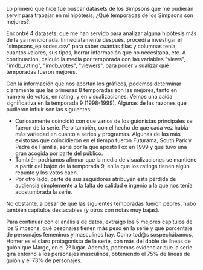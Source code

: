 Lo primero que hice fue buscar datasets de los Simpsons que me pudieran servir para trabajar en mi hipótesis; 
¿Qué temporadas de los Simpsons son mejores?. 

Encontré 4 datasets, que me han servido para analizar alguna hipótesis más de la ya mencionada.
Inmediatamente después, procedí a investigar el "simpsons_episodes.csv" para saber cuántas filas y columnas tenía, 
cuantos valores, sus tipos, borrar información que no necesitaba, etc. A continuación, calculo la media por temporada
con las variables "views", "imdb_rating", "imdb_votes", "viewers", para poder visualizar qué temporadas fueron 
mejores.

Con la información que nos aportan los gráficos, podemos determinar claramente que las primeras 8 temporadas 
son las mejores, tanto en número de votos, en rating, y en visualizaciones.
Vemos una caída significativa en la temporada 9 (1998-1999). Algunas de las razones que pudieron influir son las siguientes:
* Curiosamente coincidió con que varios de los guionistas principales se fueron de la serie. Pero también, con el hecho de 
que cada vez había más variedad en cuanto a series y programas. Algunas de las más existosas que coincidieron en el tiempo fueron 
Futurama, South Park y Padre de Familia, serie por la que apostó Fox en 1999 y que tuvo una gran acogida por parte del público.
* También podríamos afirmar que la media de visualizaciones se mantiene a partir del bajón de la temporada 9, 
en la que los ratings tienen algún repunte y los votos caen.
* Por otro lado, parte de sus seguidores atribuyen esta pérdida de audiencia simplemente a la falta de calidad e ingenio 
a la que nos tenía acostumbrada la serie.

No obstante, a pesar de que las siguientes temporadas fueron peores, hubo también capítulos destacables 
(y otros con notas muy bajas).

Para continuar con el análisis de datos, extraigo los 5 mejores capítulos de los Simpsons, qué pesonajes tienen 
más peso en la serie y qué porcentaje de personajes femeninos y masculinos hay. 
Como tod@s sospechábamos, Homer es el claro protagonista de la serie, con más del doble de líneas de guión que Marge, en el 
2º lugar.
Además, podemos evidenciar que la serie gira entorno a los personajes masculinos, obteniendo el 75% de líneas de guión y el 
73% de personajes.
